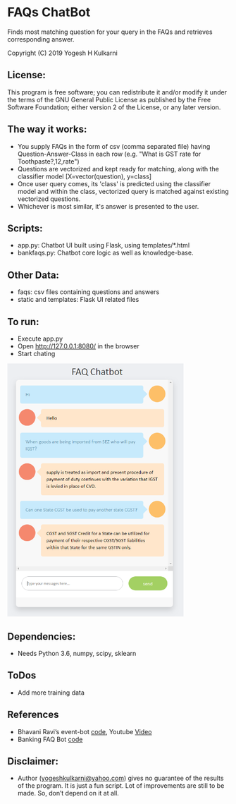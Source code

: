 # FAQs ChatBot

Finds most matching question for your query in the FAQs and retrieves corresponding answer.

Copyright (C) 2019 Yogesh H Kulkarni

## License:
This program is free software; you can redistribute it and/or
modify it under the terms of the GNU General Public License
as published by the Free Software Foundation; either version 2
of the License, or any later version.

## The way it works:
* You supply FAQs in the form of csv (comma separated file) having Question-Answer-Class in each row (e.g. "What is GST rate for Toothpaste?,12,rate")
* Questions are vectorized and kept ready for matching, along with the classifier model [X=vector(question), y=class]
* Once user query comes, its 'class' is predicted using the classifier model and within the class, vectorized query is matched against existing vectorized questions. 
* Whichever is most similar, it's answer is presented to the user.

## Scripts:
* app.py: Chatbot UI built using Flask, using templates/*.html
* bankfaqs.py: Chatbot core logic as well as knowledge-base.


## Other Data:
* faqs: csv files containing questions and answers
* static and templates: Flask UI related files

## To run:
* Execute app.py
* Open http://127.0.0.1:8080/ in the browser
* Start chating

<img src="faqchatbot.png" alt="chatwindow" width="400"/>

## Dependencies:
* Needs Python 3.6, numpy, scipy, sklearn

## ToDos
* Add more training data


## References
* Bhavani Ravi’s event-bot [code](https://github.com/bhavaniravi/rasa-site-bot), Youtube [Video](https://www.youtube.com/watch?v=ojuq0vBIA-g)
* Banking FAQ Bot [code](https://github.com/MrJay10/banking-faq-bot)

## Disclaimer:
* Author (yogeshkulkarni@yahoo.com) gives no guarantee of the results of the program. It is just a fun script. Lot of improvements are still to be made. So, don’t depend on it at all.

